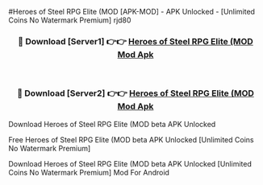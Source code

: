 #Heroes of Steel RPG Elite (MOD [APK-MOD] - APK Unlocked - [Unlimited Coins No Watermark Premium] rjd80



<div align="center">

<h3>🔴 Download [Server1] 👉👉 <a href="https://momento.my/?title=Heroes_of_Steel_RPG_Elite_(MOD">Heroes of Steel RPG Elite (MOD Mod Apk</a></h3><br>

<h3>🔴 Download [Server2] 👉👉 <a href="https://momento.my/?title=Heroes_of_Steel_RPG_Elite_(MOD">Heroes of Steel RPG Elite (MOD Mod Apk</a></h3>
</div>



Download Heroes of Steel RPG Elite (MOD beta APK Unlocked

Free Heroes of Steel RPG Elite (MOD beta APK Unlocked [Unlimited Coins No Watermark Premium]

Download Heroes of Steel RPG Elite (MOD beta APK Unlocked [Unlimited Coins No Watermark Premium] Mod For Android
